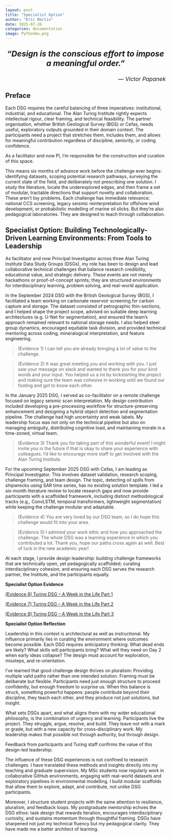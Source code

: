 ```yaml
---
layout: post
title: "Specialist Option"
author: "Eric Martin"
date: 2025-07-26
categories: documentation
image: Pythonbw.png
---
```

<p style="font-size: 1.75em; font-weight: bold; text-align: center;">
<em>“Design is the conscious effort to impose a meaningful order.”</em>
</p>

<p style="text-align: right; font-size: 1.25em;">
<em>— Victor Papanek</em>
</p>

## Preface

Each DSG requires the careful balancing of three imperatives: institutional, industrial, and educational. The Alan Turing Institute rightly expects intellectual rigour, clear framing, and technical feasibility. The partner organisation, whether British Geological Survey (BGS) or Cefas, needs useful, exploratory outputs grounded in their domain context. The participants need a project that stretches them, includes them, and allows for meaningful contribution regardless of discipline, seniority, or coding confidence.

As a facilitator and now PI, I’m responsible for the construction and curation of this space.

This means six months of advance work before the challenge ever begins: identifying datasets, scoping potential research pathways, surveying the current state of the field, and deliberately not prescribing one solution. I study the literature, locate the underexplored edges, and then frame a set of modular, tractable directions that support novelty and collaboration. These aren't toy problems. Each challenge has immediate relevance: national CCS screening, legacy seismic reinterpretation for offshore wind development, or probabilistic modelling of marine oil slicks. But they’re also pedagogical laboratories. They are designed to teach through collaboration.


## Specialist Option: Building Technologically-Driven Learning Environments: From Tools to Leadership

As facilitator and now Principal Investigator across three Alan Turing Institute Data Study Groups (DSGs), my role has been to design and lead collaborative technical challenges that balance research credibility, educational value, and strategic delivery. These events are not merely hackathons or proof-of-concept sprints; they are structured environments for interdisciplinary learning, problem solving, and real-world application.

In the September 2024 DSG with the British Geological Survey (BGS), I facilitated a team working on carbonate reservoir screening for carbon capture and storage. The dataset consisted of petrographic thin-sections, and I helped shape the project scope, advised on suitable deep learning architectures (e.g. U-Net for segmentation), and ensured the team’s approach remained relevant to national storage needs. I also helped steer group dynamics, encouraged equitable task division, and provided technical mentoring across coding, mineralogical interpretation, and feature engineering.


> (Evidence 1) I can tell you are already bringing a lot of value to the challenge.


>(Evidence 2) It was great meeting you and working with you. I just saw your message on slack and wanted to thank you for your kind words and your input. You helped us a lot by kickstarting the project and making sure the team was cohesive in working until we found our footing and got to know each other.


In the January 2025 DSG, I served as co-facilitator on a remote challenge focused on legacy seismic scan interpretation. My design contribution included developing a pre-processing workflow for structure-preserving enhancement and designing a hybrid object detection and segmentation pipeline. The challenge had high uncertainty and weak labels. My leadership focus was not only on the technical pipeline but also on managing ambiguity, distributing cognitive load, and maintaining morale in a time-zoned, virtual team.

>(Evidence 3) Thank you for taking part of this wonderful event! I might invite you in the future if that is okay to share your experience with colleagues. I’d like to encourage more staff to get involved with the Alan Turing Institute.

For the upcoming September 2025 DSG with Cefas, I am leading as Principal Investigator. This involves dataset validation, research scoping, challenge framing, and team design. The topic, detecting oil spills from shipwrecks using SAR time series, has no existing solution template. I led a six-month literature review to locate research gaps and now provide participants with a scaffolded framework, including distinct methodological tracks (e.g., ConvLSTM, temporal transformers, lightweight segmentation) while keeping the challenge modular and adaptable.

> (Evidence 4) You are very loved by our DSG team, so I do hope this challenge would fit into your area.

> (Evidence 5) I admired your work ethic and how you approached the challenge. The whole DSG was a learning experience in which you contributed a lot. Thank you, hope our paths cross again as well. Best of luck in the new academic year!

At each stage, I provide design leadership: building challenge frameworks that are technically open, yet pedagogically scaffolded; curating interdisciplinary cohesion; and ensuring each DSG serves the research partner, the Institute, and the participants equally.

**Specialist Option Evidence**

<a href="https://youtu.be/o1HZy9WeIss" target="_blank" rel="noopener noreferrer">(Evidence 6) Turing DSG – A Week in the Life Part 1</a><br>

<a href="https://youtu.be/W7I3EC9gX9Y" target="_blank" rel="noopener noreferrer">(Evidence 7) Turing DSG – A Week in the Life Part 2</a><br>

<a href="https://youtu.be/XkVziGKlKwo" target="_blank" rel="noopener noreferrer">(Evidence 8) Turing DSG – A Week in the Life Part 3</a>


**Specialist Option Reflection**

Leadership in this context is architectural as well as instructional. My influence primarily lies in curating the environment where outcomes become possible. Each DSG requires anticipatory thinking: What dead ends are likely? What skills will participants bring? What will they need on Day 2 when early ideas collapse? The design must account for exploration, missteps, and re-orientation.

I’ve learned that good challenge design thrives on pluralism: Providing multiple valid paths rather than one intended solution. Framing must be deliberate but flexible. Participants need just enough structure to proceed confidently, but enough freedom to surprise us. When this balance is struck, something powerful happens: people contribute beyond their discipline, they teach each other, and they produce not just solutions, but insight.

What sets DSGs apart, and what aligns them with my wider educational philosophy, is the combination of urgency and learning. Participants live the project. They struggle, argue, resolve, and build. They leave not with a mark or grade, but with a new capacity for cross-disciplinary work. My leadership makes that possible not through authority, but through design.

Feedback from participants and Turing staff confirms the value of this design-led leadership:

The influence of these DSG experiences is not confined to research challenges. I have translated these methods and insights directly into my teaching and graduate supervision. My MSc students now regularly work in collaborative GitHub environments, engaging with real-world datasets and exploratory pipelines in environmental modelling. I build modular scaffolds that allow them to explore, adapt, and contribute, not unlike DSG participants.

Moreover, I structure student projects with the same attention to resilience, pluralism, and feedback loops. My postgraduate mentorship echoes the DSG ethos: task design that rewards iteration, encourages interdisciplinary curiosity, and sustains momentum through thoughtful framing. DSGs have sharpened not just my technical fluency but my pedagogical clarity. They have made me a better architect of learning.
